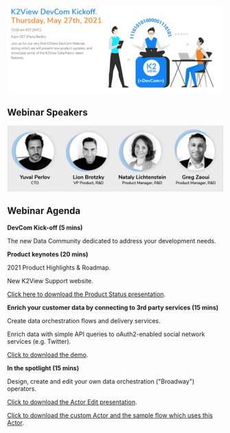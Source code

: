 <img src="../images/webinar1_date.png"  />

## Webinar Speakers

<img src="../images/webinar1_speakers.png"  />

## Webinar Agenda

**DevCom Kick-off (5 mins)** 

The new Data Community dedicated to address your development needs.

**Product keynotes (20 mins)**

2021 Product Highlights & Roadmap.

New K2View Support website.

[Click here to download the Product Status presentation](Product_status.pdf).

**Enrich your customer data by connecting to 3rd party services (15 mins)**

Create data orchestration flows and delivery services.

Enrich data with simple API queries to oAuth2-enabled social network services (e.g. Twitter).

[Click to download the demo](Webinar_Demo.k2export).

**In the spotlight (15 mins)**

Design, create and edit your own data orchestration ("Broadway") operators.

[Click to download the Actor Edit presentation](6.5-ActorEditorWebinar.pdf).

[Click to download the custom Actor and the sample flow which uses this Actor](myConstTableActor.k2export).

